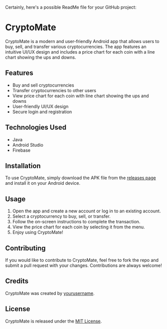 Certainly, here's a possible ReadMe file for your GitHub project:

# CryptoMate

CryptoMate is a modern and user-friendly Android app that allows users to buy, sell, and transfer various cryptocurrencies. The app features an intuitive UI/UX design and includes a price chart for each coin with a line chart showing the ups and downs.

## Features

- Buy and sell cryptocurrencies
- Transfer cryptocurrencies to other users
- View price chart for each coin with line chart showing the ups and downs
- User-friendly UI/UX design
- Secure login and registration

## Technologies Used

- Java
- Android Studio
- Firebase

## Installation

To use CryptoMate, simply download the APK file from the [releases page](https://github.com/yourusername/CryptoMate/releases) and install it on your Android device.

## Usage

1. Open the app and create a new account or log in to an existing account.
2. Select a cryptocurrency to buy, sell, or transfer.
3. Follow the on-screen instructions to complete the transaction.
4. View the price chart for each coin by selecting it from the menu.
5. Enjoy using CryptoMate!

## Contributing

If you would like to contribute to CryptoMate, feel free to fork the repo and submit a pull request with your changes. Contributions are always welcome!

## Credits

CryptoMate was created by [yourusername](https://github.com/Thet9354).

## License

CryptoMate is released under the [MIT License](https://opensource.org/licenses/MIT).
